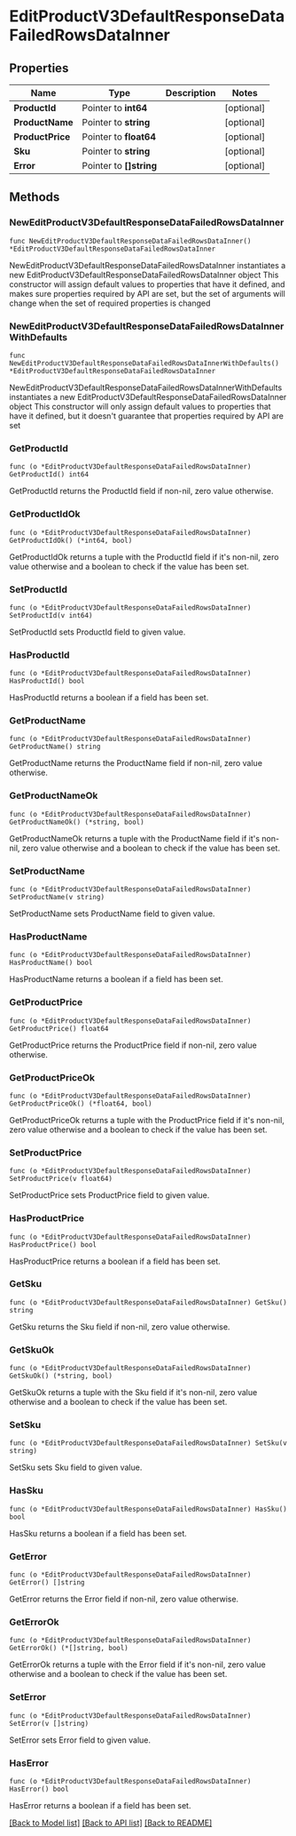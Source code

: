# EditProductV3DefaultResponseDataFailedRowsDataInner

## Properties

Name | Type | Description | Notes
------------ | ------------- | ------------- | -------------
**ProductId** | Pointer to **int64** |  | [optional] 
**ProductName** | Pointer to **string** |  | [optional] 
**ProductPrice** | Pointer to **float64** |  | [optional] 
**Sku** | Pointer to **string** |  | [optional] 
**Error** | Pointer to **[]string** |  | [optional] 

## Methods

### NewEditProductV3DefaultResponseDataFailedRowsDataInner

`func NewEditProductV3DefaultResponseDataFailedRowsDataInner() *EditProductV3DefaultResponseDataFailedRowsDataInner`

NewEditProductV3DefaultResponseDataFailedRowsDataInner instantiates a new EditProductV3DefaultResponseDataFailedRowsDataInner object
This constructor will assign default values to properties that have it defined,
and makes sure properties required by API are set, but the set of arguments
will change when the set of required properties is changed

### NewEditProductV3DefaultResponseDataFailedRowsDataInnerWithDefaults

`func NewEditProductV3DefaultResponseDataFailedRowsDataInnerWithDefaults() *EditProductV3DefaultResponseDataFailedRowsDataInner`

NewEditProductV3DefaultResponseDataFailedRowsDataInnerWithDefaults instantiates a new EditProductV3DefaultResponseDataFailedRowsDataInner object
This constructor will only assign default values to properties that have it defined,
but it doesn't guarantee that properties required by API are set

### GetProductId

`func (o *EditProductV3DefaultResponseDataFailedRowsDataInner) GetProductId() int64`

GetProductId returns the ProductId field if non-nil, zero value otherwise.

### GetProductIdOk

`func (o *EditProductV3DefaultResponseDataFailedRowsDataInner) GetProductIdOk() (*int64, bool)`

GetProductIdOk returns a tuple with the ProductId field if it's non-nil, zero value otherwise
and a boolean to check if the value has been set.

### SetProductId

`func (o *EditProductV3DefaultResponseDataFailedRowsDataInner) SetProductId(v int64)`

SetProductId sets ProductId field to given value.

### HasProductId

`func (o *EditProductV3DefaultResponseDataFailedRowsDataInner) HasProductId() bool`

HasProductId returns a boolean if a field has been set.

### GetProductName

`func (o *EditProductV3DefaultResponseDataFailedRowsDataInner) GetProductName() string`

GetProductName returns the ProductName field if non-nil, zero value otherwise.

### GetProductNameOk

`func (o *EditProductV3DefaultResponseDataFailedRowsDataInner) GetProductNameOk() (*string, bool)`

GetProductNameOk returns a tuple with the ProductName field if it's non-nil, zero value otherwise
and a boolean to check if the value has been set.

### SetProductName

`func (o *EditProductV3DefaultResponseDataFailedRowsDataInner) SetProductName(v string)`

SetProductName sets ProductName field to given value.

### HasProductName

`func (o *EditProductV3DefaultResponseDataFailedRowsDataInner) HasProductName() bool`

HasProductName returns a boolean if a field has been set.

### GetProductPrice

`func (o *EditProductV3DefaultResponseDataFailedRowsDataInner) GetProductPrice() float64`

GetProductPrice returns the ProductPrice field if non-nil, zero value otherwise.

### GetProductPriceOk

`func (o *EditProductV3DefaultResponseDataFailedRowsDataInner) GetProductPriceOk() (*float64, bool)`

GetProductPriceOk returns a tuple with the ProductPrice field if it's non-nil, zero value otherwise
and a boolean to check if the value has been set.

### SetProductPrice

`func (o *EditProductV3DefaultResponseDataFailedRowsDataInner) SetProductPrice(v float64)`

SetProductPrice sets ProductPrice field to given value.

### HasProductPrice

`func (o *EditProductV3DefaultResponseDataFailedRowsDataInner) HasProductPrice() bool`

HasProductPrice returns a boolean if a field has been set.

### GetSku

`func (o *EditProductV3DefaultResponseDataFailedRowsDataInner) GetSku() string`

GetSku returns the Sku field if non-nil, zero value otherwise.

### GetSkuOk

`func (o *EditProductV3DefaultResponseDataFailedRowsDataInner) GetSkuOk() (*string, bool)`

GetSkuOk returns a tuple with the Sku field if it's non-nil, zero value otherwise
and a boolean to check if the value has been set.

### SetSku

`func (o *EditProductV3DefaultResponseDataFailedRowsDataInner) SetSku(v string)`

SetSku sets Sku field to given value.

### HasSku

`func (o *EditProductV3DefaultResponseDataFailedRowsDataInner) HasSku() bool`

HasSku returns a boolean if a field has been set.

### GetError

`func (o *EditProductV3DefaultResponseDataFailedRowsDataInner) GetError() []string`

GetError returns the Error field if non-nil, zero value otherwise.

### GetErrorOk

`func (o *EditProductV3DefaultResponseDataFailedRowsDataInner) GetErrorOk() (*[]string, bool)`

GetErrorOk returns a tuple with the Error field if it's non-nil, zero value otherwise
and a boolean to check if the value has been set.

### SetError

`func (o *EditProductV3DefaultResponseDataFailedRowsDataInner) SetError(v []string)`

SetError sets Error field to given value.

### HasError

`func (o *EditProductV3DefaultResponseDataFailedRowsDataInner) HasError() bool`

HasError returns a boolean if a field has been set.


[[Back to Model list]](../README.md#documentation-for-models) [[Back to API list]](../README.md#documentation-for-api-endpoints) [[Back to README]](../README.md)


